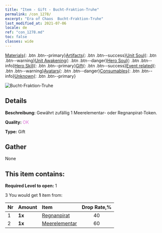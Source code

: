 ```yaml
---
title: "Item - Gift - Bucht-Fraktion-Truhe"
permalink: /con_1278/
excerpt: "Era of Chaos  Bucht-Fraktion-Truhe"
last_modified_at: 2021-07-06
locale: de
ref: "con_1278.md"
toc: false
classes: wide
---
```

 [Materials](/ItemsDE/){: .btn .btn--primary}[Artifacts](/ItemsDE/Artifacts/){: .btn .btn--success}[Unit Soul](/ItemsDE/UnitSoul/){: .btn .btn--warning}[Unit Awakening](/ItemsDE/UnitAwakening/){: .btn .btn--danger}[Hero Soul](/ItemsDE/HeroSoul/){: .btn .btn--info}[Hero Skill](/ItemsDE/HeroSkill/){: .btn .btn--primary}[Gift](/ItemsDE/Gift/){: .btn .btn--success}[Event related](/ItemsDE/Events/){: .btn .btn--warning}[Avatars](/ItemsDE/Avatars/){: .btn .btn--danger}[Consumables](/ItemsDE/Consumables/){: .btn .btn--info}[Unknown](/ItemsDE/Unknown/){: .btn .btn--primary}

 ![Bucht-Fraktion-Truhe](/images/t/i_904010.png)

## Details
 **Beschreibung:** Gewährt zufällig 1 Meerelementar- oder Regnanpirat-Token.

 **Quality:** <span style="color: #DA70D6">OK</span>

 **Type:** Gift

## Gather

  None

## This item contains:

 **Required Level to open:** 1

 3 You would get **1** item  from:

  | Nr | Amount |     Item    | Drop Rate,% |
  |:---|:-------|:------------|:---------:|
  | 1 |  **1x** | [Regnanpirat](/ItemsDE/unt_273/) | 40 | 
  | 2 |  **1x** | [Meerelementar](/ItemsDE/unt_275/) | 60 | 
